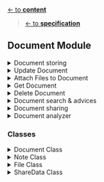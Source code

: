 [<- to **content**](https://github.com/shardoc/shardoc.github.io)
> [<- to **specification**](https://github.com/shardoc/shardoc.github.io/blob/dev/pages/specification.md)
## Document Module


<details>
  <summary>Document storing</summary>

### Endpoints
We expose one endpoint for Document storing

#### 1. Create Document
   * Path: */document/create/{force}*
   * Http method: *POST*
   * PATH parameters: *force* - value *true/false*
   * Body type: *FormData*
   * Body example: *document:{"files":["fileName" : "some_cv.pdf"], "notes":[{"id":"1", "given file requires postprocessing"}], "tags":["healthcare","sale"], "spaces" : ["global"]},
                    files :<fileData>*
   * Response type: JSON
   * Response example: 
      * success: *{ "status" : "success", "body" : {"id" : "l93k7df8"} }*
      * failed: *{ "status" : "failed", "error":"duplicates", "body" : {"documents" : [{id:"l93k7df8", "title":"Some other doc"}] }*
	  
#####	 Scenario 1: Create Document with flag force equals false. Success flow.
![Document storing flow sequence diagram](https://github.com/shardoc/shardoc.github.io/blob/dev/images/createDocumentForceFalseSuccess.png)
	  
###### Steps
* User executes request on */document/create/false* url
* Application checks if there is no already files with the same name attached to other documents
* No files with the same name
* Application creates document based on JSON from field ***document***
* Application saves files on the file system

#####	 Scenario 2: Create Document with flag force equals false. Fail flow.
![Document storing flow sequence diagram](https://github.com/shardoc/shardoc.github.io/blob/dev/images/createDocumentForceFalseSuccess.png)
	  
###### Steps
* User executes request on */document/create/false* url
* Application checks if there is no already files with the same name attached to other documents
* There are files with the same name
* Application finds documents with attached files with the same name
* Application returns fail response with list of documents which could be duplicates

#####	 Scenario 3: Create Document with flag force equals true.

![Document storing flow sequence diagram](https://github.com/shardoc/shardoc.github.io/blob/dev/images/createDocumentForceTrue.png)
	  
###### Steps
* User executes request on */document/create/true* url
* Application checks if there is no already files with the same name attached to other documents
* There are files with the same name
* Rename file with help of proper ending line file_1.pdf, file_2.pdf
* Application creates document based on JSON from field ***document***
* Application saves files on the file system
</details>

<details>
  <summary>Update Document</summary>

### Endpoints

We expose one endpoint for updating field on document

#### 3. Update Field
   * Path: */document/{documentId}/update*
   * Http method: *POST*
   * PATH parameters: *documentId* - value any valid id
   * Body type: *JSON*
   * Body example: *{"title":"Updated Title"}*
   * Response type: JSON
   * Response example: 
      * success: *{ "status" : "sucess" }
      * failed: *{ "status" : "failed", "error":"Cannot update field [title]" }*

#####	 Scenario 1: Update field.

![Document storing flow sequence diagram](https://github.com/shardoc/shardoc.github.io/blob/dev/images/updateDocumentField.png)

###### Steps
* User executes request on */document/{documentId}/update* url and pass proper body
* Application validates data (user can update only visible fields like *title*, *tags*, etc. Except field *files*, that filed has dedicate API method)
* Application updates field

</details>
<details>
  <summary>Attach Files to Document</summary>

### Endpoints

We expose one endpoint for attaching file to existing document

#### 3. Attach files
   * Path: */document/{documentId}/attach/{force}*
   * Http method: *POST*
   * PATH parameters: *documentId* - value any valid id; *force* - value *true/false*
   * Body type: *FormData*
   * Body example: *files :<fileData>*
   * Response type: JSON
   * Response example: 
      * success: *{ "status" : "sucess", "body" : {"filename" : "file_1.pdf"} }
      * failed: *{ "status" : "failed", "error":"duplicates", "body" : {"documents" : [{id:"l93k7df8", "title":"Some other doc"}] }*

#####	 Scenario 1: Attach file with flag force equals false. Success flow.

![Document storing flow sequence diagram](https://github.com/shardoc/shardoc.github.io/blob/dev/images/attachFileForceFalseSuccess.png)

###### Steps
* User executes request on */document/{documentId}/attach/false* url
* Application checks if there is no already files with the same name attached to other documents
* No files with the same name
* Application saves files on the file system
* Each user should have own folder with files
* File size should be limited, size of file storage should be limited as well depends on user subscription ?
* Application updates field *files* on document with given *documentId* 

	  
#####	 Scenario 2: Attach file with flag force equals false. Failed flow.

![Document storing flow sequence diagram](https://github.com/shardoc/shardoc.github.io/blob/dev/images/attachFileForceFalseFail.png)

###### Steps
* User executes request on */document/{documentId}/attach/false* url
* Application checks if there is no already files with the same name attached to other documents
* There are files with the same name
* Application finds documents with attached files with the same name
* Application returns fail response with list of documents which could be duplicates


#####	 Scenario 3: Attach file with flag force equals true.

![Document storing flow sequence diagram](https://github.com/shardoc/shardoc.github.io/blob/dev/images/attachFileForceTrue.png)

###### Steps
* User executes request on */document/{documentId}/attach/true* url
* Application checks if there is no already files with the same name attached to other documents
* There are files with the same name
* Rename file with help of proper ending line file_1.pdf, file_2.pdf
* Application creates document based on JSON from field ***document***
* Application saves files on the file system
* Application updates field *files* on document with given *documentId* 



***Additional Info***
[upload file in flask](https://pythonbasics.org/flask-upload-file/)
  </details>
  <details>
  <summary>Get Document</summary>

### Endpoints

We expose two endpoints for a fetching documents

#### 1. Get document by id
   * Path: */document/{documentId}*
   * Http method: *GET*
   * PATH parameters: *documentId* - value *any valid document id*
   * Response type: JSON
   * Response example: 
      * success: *{ "status" : "success", "body" : {"files":["fileName" : "some_cv.pdf"], "notes":[{"id":"1", "given file requires postprocessing"}], "tags":["healthcare","sale"], "spaces" : ["global"]}}*
      * failed: *{ "status" : "failed", "error":"unknown" }*
	  
#### 2. Get all own documents
   * Path: */document/{page}/{size}*
   * Http method: *GET*
   * PATH parameters: *page* - page number, value *positive number*; *size* - page size, value *positive number* 
   * Response type: JSON
   * Response example: 
      * success: *{ "status" : "success", "body" : [{"files":["fileName" : "some_cv.pdf"], "notes":[{"id":"1", "given file requires postprocessing"}], "tags":["healthcare","sale"], "spaces" : ["global"]}]}*
      * failed: *{ "status" : "failed", "error":"unknown" }*
   * Notes: Pay attention paging should be implemented on repository request

</details>
  <details>
  <summary>Delete Document</summary>

### Endpoints

We expose one endpoint for a removing documents

#### 1. Delete documents by list of id
   * Path: */document*
   * Http method: *POST*
   * Body type: *JSON*
   * Body example: *{"idList":["id1", "id2", "id3"]}*
   * Response type: JSON
   * Response example: 
      * success: *{ "status" : "success", "body" : {"idList":["id1", "id2", "id3"]}}*
      * failed: *{ "status" : "failed", "error":"unknown" }*
	
</details>
<details>
<summary>Document search & advices</summary>
  
### Endpoints

We expose two endpoints for a finding proper documents in user's own document storage or advice apropriate document from other users


#### 1. Search own documents by title or tags
   * Path: */document/search/{page}/{size}*
   * Http method: *POST*
   * PATH parameters: *page* - page number, value *positive number*; *size* - page size, value *positive number* 
   * Body type: *JSON*
   * Body example: *{"value":"Lviv Java"}*
   * Response type: JSON
   * Response example: 
      * success: *{ "status" : "success", "body" : [{"files":["fileName" : "some_cv.pdf"], "notes":[{"id":"1", "given file requires postprocessing"}], "tags":["healthcare","sale"], "spaces" : ["global"]}]}*
      * failed: *{ "status" : "failed", "error":"unknown" }*
   * Notes: Pay attention paging should be implemented on repository request
	  
#### 2. Advice documents by title or tags in global area
   * Path: */document/advice/{page}/{size}*
   * Http method: *POST*
   * PATH parameters: *page* - page number, value *positive number*; *size* - page size, value *positive number* 
   * Body type: *JSON*
   * Body example: *{"value":"Lviv Java"}*
   * Response type: JSON
   * Response example: 
      * success: *{ "status" : "success", "body" : [{"owner":{"id":"otherUserId", "fullName": "otherUserFullName"}, "title":"masked title"},{"owner":{"id":"otherUserId2", "fullName": "otherUserFullName2"}, "title":"masked title2"}]*
      * failed: *{ "status" : "failed", "error":"unknown" }*
   * Notes: Pay attention paging should be implemented on repository request
			  
#####	 Scenario 1: Advice documents

![Advice documents](https://github.com/shardoc/shardoc.github.io/blob/dev/images/adviceDocuments.png)

###### Steps
* User executes request on */document/advice* url
* Application get user's spaces
* Application search for documents on allowed spaces
* Application prepares documents depends on space visibility rules
</details>


<details>
  <summary>Document sharing</summary>
  
  ### Endpoints
  Purpose of current API providing other user access to your document(s). We expose three endpoints: one for requesting document and another two for sharing with or without payment.
  When user shares his/her document in fact that document will be copied and recepient will be assigned as an owner on document copy!!!
  
  
  #### 1. Request document
   * Path: */document/share/request*
   * Http method: *POST*
   * Body type: *JSON*
   * Body example: *{"documentIdList":["id1","id2",...,"idN"]}*
   * Response type: JSON
   * Response example: 
      * success: *{ "status" : "success", "body" : {"id" : "khd65dfkld", "status" :"inprogress" "message":"You will receive email from document owner"}}*
      * failed: *{ "status" : "failed", "error":"unknown" }*
	  
  #### 2. Share with payment
   * Path: */document/payment/request/{shareId}*
   * PATH parameters: *shareId* - id of share data 
   * Http method: *POST*
   * Body type: *JSON*
   * Body example: *{"price" :{"amount" : "100", "currency" : "usd"}}*
   * Response type: JSON
   * Response example: 
      * success: *{ "status" : "success", "body" : {"id" : "ljldf786sds", "status" :"requested" "message":"You will receive email when payment is completed"}}*
      * failed: *{ "status" : "failed", "error":"unknown" }*
  
  #### 3. Share without payment
   * Path: */document/share/{shareId}*
   * Http method: *GET*
   * PATH parameters: *shareId* - id of share data 
   * Response type: JSON
   * Response example: 
      * success: *{ "status" : "success", "body" : {"id" : "ljldf786sds", "status" :"shared" "message":"Documents were shared succesfully"}}*
      * failed: *{ "status" : "failed", "error":"unknown" }*
	  
  #### 4. Reject document sharing request
   * Path: */document/share/reject/{shareId}*
   * Http method: *GET*
   * PATH parameters: *shareId* - id of share data 
   * Response type: JSON
   * Response example: 
      * success: *{ "status" : "success"}*
      * failed: *{ "status" : "failed", "error":"unknown" }*
	  
  #### 5. Cancel document sharing request
   * Path: */document/share/cancel/{shareId}*
   * Http method: *GET*
   * PATH parameters: *shareId* - id of share data 
   * Response type: JSON
   * Response example: 
      * success: *{ "status" : "success"}*
      * failed: *{ "status" : "failed", "error":"unknown" }*
  
  
  </details>

<details>
<summary>Document analyzer</summary>

TBD:  with the help of AI we will analyze content of uploaded document and build some searchable index
</details>

### Classes

   <details>
  <summary>Document Class</summary>
  
#### Model Description
  * Purpose: keep document info structure and corresponding db methods
  * Fields:
    * id 
	* ownerId
	* title
    * files[] - list of attached files
    * notes[] - notes added by user
    * tags[] - string values
    * spaces[] - by default this list contains only *global* space, max number of spaces is 5
    * content
    * createTime
    * updateTime
  * Methods:
    * findById
    * update
    * insert
    * delete

    </details>
	
	 <details>
  <summary>Note Class</summary>
  
#### Model Description  
  * Purpose: keep note structure, could be reused on other modules
  * Fields:
    * id 
	* ownerId
	* text
    * createTime
    * updateTime

    </details>
	
	<details>
  <summary>File Class</summary>
  
  * Nested class without own id
  * Purpose: describe attached file
  * Fields:
	* fileName
    * createTime
    </details>
	
	
	<details>
 <summary>ShareData Class</summary>
  
#### Model Description
  * Purpose: keep infromation about document sharing
  * Fields:
    * id 
	* ownerId
	* recipientId
	* documentId
	* price 
	  * amount" 
	  * currency
	* status - possible values: *requested*, *canceled*, *priced*, *shared*, *rejected*, *completed*
    * createTime
    * updateTime
    </details>
